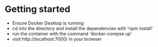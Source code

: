# Getting started

<ul> 
<li> Ensure Docker Desktop is running </li>
<li> cd into the directory and install the dependencies with 'npm install' </li> 
<li> run the container with the command 'docker-compse up' </li> 
<li> visit http://localhost:7000/ in your browser </li> 
</ul>
